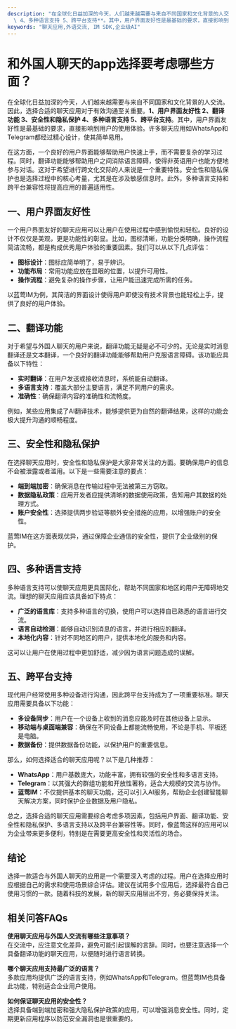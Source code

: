 ```yaml
---
description: "在全球化日益加深的今天，人们越来越需要与来自不同国家和文化背景的人交流。因此，选择合适的聊天应用对于有效沟通至关重要。**1、用户界面友好性 2、翻译功能 3、安全性和隐私保护\
  \ 4、多种语言支持 5、跨平台支持**。其中，用户界面友好性是最基础的要求，直接影响到用户的使用体验。许多聊天应用如WhatsApp和Telegram都经过精心设计，使其简单易用。"
keywords: "聊天应用,外语交流, IM SDK,企业级AI"
---
```

# 和外国人聊天的app选择要考虑哪些方面？

在全球化日益加深的今天，人们越来越需要与来自不同国家和文化背景的人交流。因此，选择合适的聊天应用对于有效沟通至关重要。**1、用户界面友好性 2、翻译功能 3、安全性和隐私保护 4、多种语言支持 5、跨平台支持**。其中，用户界面友好性是最基础的要求，直接影响到用户的使用体验。许多聊天应用如WhatsApp和Telegram都经过精心设计，使其简单易用。

在这方面，一个良好的用户界面能够帮助用户快速上手，而不需要复杂的学习过程。同时，翻译功能能够帮助用户之间消除语言障碍，使得非英语用户也能方便地参与对话。这对于希望进行跨文化交际的人来说是一个重要特性。安全性和隐私保护也是选择过程中的核心考量，尤其是在涉及敏感信息时。此外，多种语言支持和跨平台兼容性将提高应用的普遍适用性。

## 一、用户界面友好性

一个用户界面友好的聊天应用可以让用户在使用过程中感到愉悦和轻松。良好的设计不仅仅是美观，更是功能性的彰显。比如，图标清晰，功能分类明确，操作流程简洁流畅，都是构成优秀用户体验的重要因素。我们可以从以下几点评估：

- **图标设计**：图标应简单明了，易于辨识。
- **功能布局**：常用功能应放在显眼的位置，以提升可用性。
- **操作流程**：避免复杂的操作步骤，让用户能迅速完成所需的任务。

以蓝莺IM为例，其简洁的界面设计使得用户即使没有技术背景也能轻松上手，提供了良好的用户体验。

## 二、翻译功能

对于希望与外国人聊天的用户来说，翻译功能无疑是必不可少的。无论是实时消息翻译还是文本翻译，一个良好的翻译功能能够帮助用户克服语言障碍。该功能应具备以下特性：

- **实时翻译**：在用户发送或接收消息时，系统能自动翻译。
- **多语言支持**：覆盖大部分主要语言，满足不同用户的需求。
- **准确性**：确保翻译内容的准确性和流畅度。

例如，某些应用集成了AI翻译技术，能够提供更为自然的翻译结果，这样的功能会极大提升沟通的顺畅程度。

## 三、安全性和隐私保护

在选择聊天应用时，安全性和隐私保护是大家非常关注的方面。要确保用户的信息不会被泄露或者滥用。以下是一些需要注意的要点：

- **端到端加密**：确保消息在传输过程中无法被第三方窃取。
- **数据隐私政策**：应用开发者应提供清晰的数据使用政策，告知用户其数据的处理方式。
- **账户安全性**：选择提供两步验证等额外安全措施的应用，以增强账户的安全性。

蓝莺IM在这方面表现优异，通过保障企业通信的安全性，提供了企业级别的保护。

## 四、多种语言支持

多种语言支持可以使聊天应用更具国际化，帮助不同国家和地区的用户无障碍地交流。理想的聊天应用应该具备如下特点：

- **广泛的语言库**：支持多种语言的切换，使用户可以选择自已熟悉的语言进行交流。
- **语言自动检测**：能够自动识别消息的语言，并进行相应的翻译。
- **本地化内容**：针对不同地区的用户，提供本地化的服务和内容。

这可以让用户在使用过程中更加舒适，减少因为语言问题造成的误解。

## 五、跨平台支持

现代用户经常使用多种设备进行沟通，因此跨平台支持成为了一项重要标准。聊天应用需要具备以下功能：

- **多设备同步**：用户在一个设备上收到的消息应能及时在其他设备上显示。
- **移动端与桌面端兼容**：确保在不同设备上都能流畅使用，不论是手机、平板还是电脑。
- **数据备份**：提供数据备份功能，以保护用户的重要信息。

那么，如何选择适合的聊天应用呢？以下是几种推荐：

- **WhatsApp**：用户基数庞大，功能丰富，拥有较强的安全性和多语言支持。
- **Telegram**：以其强大的群组功能和开放性著称，适合大规模的交流与协作。
- **蓝莺IM**：不仅提供基本的聊天功能，还可以引入AI服务，帮助企业创建智能聊天解决方案，同时保护企业数据及用户隐私。

总之，选择合适的聊天应用需要综合考虑多项因素，包括用户界面、翻译功能、安全性和隐私保护、多语言支持以及跨平台兼容性等。同时，像蓝莺这样的应用可以为企业带来更多便利，特别是在需要更高安全性和灵活性的场合。

## 结论

选择一款适合与外国人聊天的应用是一个需要深入考虑的过程。用户在选择应用时应根据自己的需求和使用场景综合评估。建议在试用多个应用后，选择最符合自己使用习惯的一款。随着科技的发展，新的聊天应用层出不穷，务必要保持关注。

## 相关问答FAQs

**使用聊天应用与外国人交流有哪些注意事项？**  
在交流中，应注意文化差异，避免可能引起误解的言辞。同时，也要注意选择一个具备翻译功能的聊天应用，以便随时进行语言转换。

**哪个聊天应用支持最广泛的语言？**  
多款应用均提供广泛的语言支持，例如WhatsApp和Telegram。但蓝莺IM也具备此功能，特别适合企业用户使用。

**如何保证聊天应用的安全性？**  
选择具备端到端加密和强大隐私保护政策的应用，可以增强消息安全性。同时，定期更新应用程序以防范安全漏洞也是很重要的。
